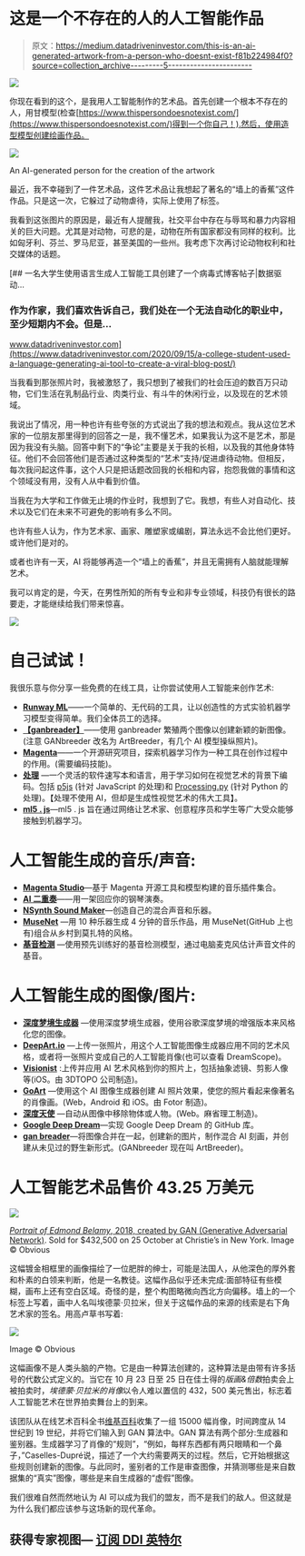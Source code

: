 # 这是一个不存在的人的人工智能作品

> 原文：<https://medium.datadriveninvestor.com/this-is-an-ai-generated-artwork-from-a-person-who-doesnt-exist-f81b224984f0?source=collection_archive---------5----------------------->

![](img/373de698bf93c382ef173ad5d8ba1bb0.png)

你现在看到的这个，是我用人工智能制作的艺术品。首先创建一个根本不存在的人，用甘模型(检查[https://www.thispersondoesnotexist.com/](https://www.thispersondoesnotexist.com/)得到一个你自己！).然后，使用造型模型创建绘画作品。

![](img/c9135e38dcfae4ab08be6dd599a9ad96.png)

An AI-generated person for the creation of the artwork

最近，我不幸碰到了一件艺术品，这件艺术品让我想起了著名的“墙上的香蕉”这件作品。只是这一次，它躲过了动物虐待，实际上使用了标签。

我看到这张图片的原因是，最近有人提醒我，社交平台中存在与辱骂和暴力内容相关的巨大问题。尤其是对动物，可悲的是，动物在所有国家都没有同样的权利。比如匈牙利、芬兰、罗马尼亚，甚至美国的一些州。我考虑下次再讨论动物权利和社交媒体的话题。

[](https://www.datadriveninvestor.com/2020/09/15/a-college-student-used-a-language-generating-ai-tool-to-create-a-viral-blog-post/) [## 一名大学生使用语言生成人工智能工具创建了一个病毒式博客帖子|数据驱动…

### 作为作家，我们喜欢告诉自己，我们处在一个无法自动化的职业中，至少短期内不会。但是…

www.datadriveninvestor.com](https://www.datadriveninvestor.com/2020/09/15/a-college-student-used-a-language-generating-ai-tool-to-create-a-viral-blog-post/) 

当我看到那张照片时，我被激怒了，我只想到了被我们的社会压迫的数百万只动物，它们生活在乳制品行业、肉类行业、有斗牛的休闲行业，以及现在的艺术领域。

我说出了情况，用一种也许有些夸张的方式说出了我的想法和观点。我从这位艺术家的一位朋友那里得到的回答之一是，我不懂艺术，如果我认为这不是艺术，那是因为我没有头脑。回答中剩下的“争论”主要是关于我的长相，以及我的其他身体特征。他们不会回答他们是否通过这种类型的“艺术”支持/促进虐待动物。但相反，每次我问起这件事，这个人只是把话题改回我的长相和内容，抱怨我做的事情和这个领域没有用，没有人从中看到价值。

当我在为大学和工作做无止境的作业时，我想到了它。我想，有些人对自动化、技术以及它们在未来不可避免的影响有多么不同。

也许有些人认为，作为艺术家、画家、雕塑家或编剧，算法永远不会比他们更好。或许他们是对的。

或者也许有一天，AI 将能够再造一个“墙上的香蕉”，并且无需拥有人脑就能理解艺术。

我可以肯定的是，今天，在男性所知的所有专业和非专业领域，科技仍有很长的路要走，才能继续给我们带来惊喜。

![](img/1402f9afb194d7d5e7f795eb3e89bcc5.png)

# 自己试试！

我很乐意与你分享一些免费的在线工具，让你尝试使用人工智能来创作艺术:

*   [**Runway ML**](https://runwayml.com/)——一个简单的、无代码的工具，让以创造性的方式实验机器学习模型变得简单。我们全体员工的选择。
*   [**【ganbreader】**](https://ganbreeder.app/)——使用 ganbreader 繁殖两个图像以创建新颖的新图像。(注意 GANbreeder 改名为 ArtBreeder，有几个 AI 模型操纵照片)。
*   [**Magenta**](https://magenta.tensorflow.org/)——一个开源研究项目，探索机器学习作为一种工具在创作过程中的作用。(需要编码技能)。
*   [**处理**](https://processing.org/) —一个灵活的软件速写本和语言，用于学习如何在视觉艺术的背景下编码。包括 [p5js](http://p5js.org/) (针对 JavaScript 的处理)和 [Processing.py](https://py.processing.org/) (针对 Python 的处理)。【处理不使用 AI，但却是生成性视觉艺术的伟大工具】。
*   [**ml5 . js**](https://ml5js.org/)—ml5 . js 旨在通过网络让艺术家、创意程序员和学生等广大受众能够接触到机器学习。

# 人工智能生成的音乐/声音:

*   [**Magenta Studio**](https://magenta.tensorflow.org/studio)—基于 Magenta 开源工具和模型构建的音乐插件集合。
*   [**AI 二重奏**](https://experiments.withgoogle.com/ai-duet)——用一架回应你的钢琴演奏。
*   [**NSynth Sound Maker**](https://experiments.withgoogle.com/sound-maker)—创造自己的混合声音和乐器。
*   [**MuseNet**](https://openai.com/blog/musenet/) —用 10 种乐器生成 4 分钟的音乐作品，用 MuseNet(GitHub 上也有)组合从乡村到莫扎特的风格。
*   [**基音检测**](https://ml5js.org/docs/PitchDetection) —使用预先训练好的基音检测模型，通过电脑麦克风估计声音文件的基音。

# 人工智能生成的图像/图片:

*   [**深度梦境生成器**](https://deepdreamgenerator.com/) —使用深度梦境生成器，使用谷歌深度梦境的增强版本来风格化您的图像。
*   [**DeepArt.io**](https://deepart.io/) —上传一张照片，用这个人工智能图像生成器应用不同的艺术风格，或者将一张照片变成自己的人工智能肖像(也可以查看 DreamScope)。
*   [**Visionist**](https://apps.apple.com/us/app/visionist/id1071126584) :上传并应用 AI 艺术风格到你的照片上，包括抽象滤镜、剪影人像等(iOS。由 3DTOPO 公司制造)。
*   [**GoArt**](http://goart.fotor.com/) —使用这个 AI 图像生成器创建 AI 照片效果，使您的照片看起来像著名的肖像画。(Web，Android 和 iOS。由 Fotor 制造)。
*   [**深度天使**](http://deepangel.media.mit.edu/) —自动从图像中移除物体或人物。(Web。麻省理工制造)。
*   [**Google Deep Dream**](https://github.com/google/deepdream)—实现 Google Deep Dream 的 GitHub 库。
*   [**gan breader**](https://ganbreeder.app/)—将图像合并在一起，创建新的图片，制作混合 AI 刻画，并创建从未见过的野生新形式。(GANbreeder 现在叫 ArtBreeder)。

# 人工智能艺术品售价 43.25 万美元

![](img/b6d1c8bf3785897b470c814222ee2b44.png)

[*Portrait of Edmond Belamy*, 2018, created by GAN (Generative Adversarial Network)](https://www.christies.com/lotfinder/prints-multiples/edmond-de-belamy-from-la-famille-de-6166184-details.aspx?from=salesummery&intObjectID=6166184&sid=18abf70b-239c-41f7-bf78-99c5a4370bc7). Sold for $432,500 on 25 October at Christie’s in New York. Image © Obvious

这幅镀金相框里的画像描绘了一位肥胖的绅士，可能是法国人，从他深色的厚外套和朴素的白领来判断，他是一名教徒。这幅作品似乎还未完成:面部特征有些模糊，画布上还有空白区域。奇怪的是，整个构图略微向西北方向偏移。墙上的一个标签上写着，画中人名叫埃德蒙·贝拉米，但关于这幅作品的来源的线索是右下角艺术家的签名。用高卢草书写着:

![](img/0f0848f86b171ff9be61da7243e18215.png)

Image © Obvious

这幅画像不是人类头脑的产物。它是由一种算法创建的，这种算法是由带有许多括号的代数公式定义的。当它在 10 月 23 日至 25 日在佳士得的*版画&倍数*拍卖会上被拍卖时，*埃德蒙·贝拉米的肖像*以令人难以置信的 432，500 美元售出，标志着人工智能艺术在世界拍卖舞台上的到来。

该团队从在线艺术百科全书[维基百科](https://www.wikiart.org/)收集了一组 15000 幅肖像，时间跨度从 14 世纪到 19 世纪，并将它们输入到 GAN 算法中。GAN 算法有两个部分:生成器和鉴别器。生成器学习了肖像的“规则”，“例如，每样东西都有两只眼睛和一个鼻子，”Caselles-Dupré说，描述了一个大约需要两天的过程。然后，它开始根据这些规则创建新的图像。与此同时，鉴别者的工作是审查图像，并猜测哪些是来自数据集的“真实”图像，哪些是来自生成器的“虚假”图像。

我们很难自然而然地认为 AI 可以成为我们的盟友，而不是我们的敌人。但这就是为什么我们都应该参与这场新的现代革命。

## 获得专家视图— [订阅 DDI 英特尔](https://datadriveninvestor.com/ddi-intel)